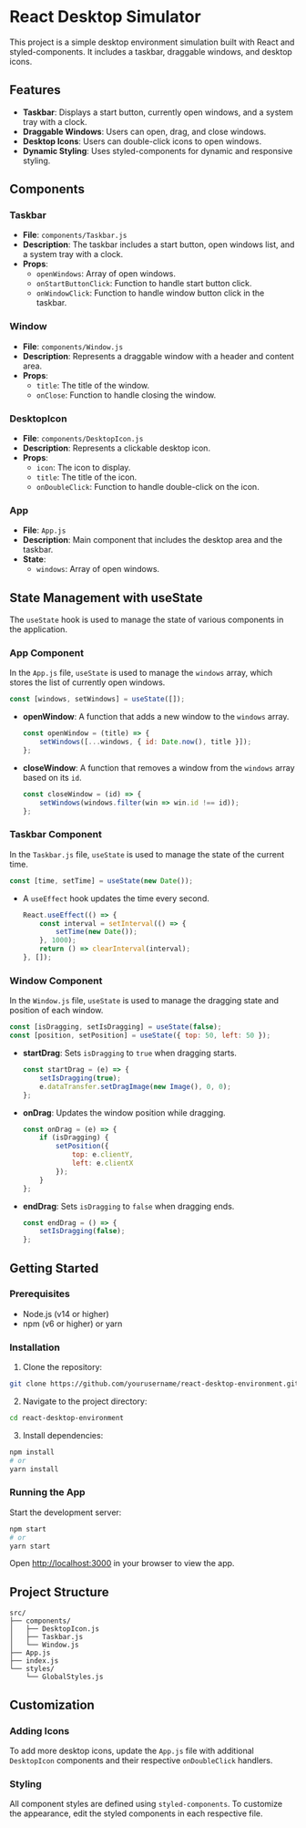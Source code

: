 

# React Desktop Simulator

This project is a simple desktop environment simulation built with React and styled-components. It includes a taskbar, draggable windows, and desktop icons.

## Features

- **Taskbar**: Displays a start button, currently open windows, and a system tray with a clock.
- **Draggable Windows**: Users can open, drag, and close windows.
- **Desktop Icons**: Users can double-click icons to open windows.
- **Dynamic Styling**: Uses styled-components for dynamic and responsive styling.

## Components

### Taskbar

- **File**: `components/Taskbar.js`
- **Description**: The taskbar includes a start button, open windows list, and a system tray with a clock.
- **Props**:
  - `openWindows`: Array of open windows.
  - `onStartButtonClick`: Function to handle start button click.
  - `onWindowClick`: Function to handle window button click in the taskbar.

### Window

- **File**: `components/Window.js`
- **Description**: Represents a draggable window with a header and content area.
- **Props**:
  - `title`: The title of the window.
  - `onClose`: Function to handle closing the window.

### DesktopIcon

- **File**: `components/DesktopIcon.js`
- **Description**: Represents a clickable desktop icon.
- **Props**:
  - `icon`: The icon to display.
  - `title`: The title of the icon.
  - `onDoubleClick`: Function to handle double-click on the icon.

### App

- **File**: `App.js`
- **Description**: Main component that includes the desktop area and the taskbar.
- **State**:
  - `windows`: Array of open windows.

## State Management with useState

The `useState` hook is used to manage the state of various components in the application.

### App Component

In the `App.js` file, `useState` is used to manage the `windows` array, which stores the list of currently open windows.

```javascript
const [windows, setWindows] = useState([]);
```

- **openWindow**: A function that adds a new window to the `windows` array.
  ```javascript
  const openWindow = (title) => {
      setWindows([...windows, { id: Date.now(), title }]);
  };
  ```

- **closeWindow**: A function that removes a window from the `windows` array based on its `id`.
  ```javascript
  const closeWindow = (id) => {
      setWindows(windows.filter(win => win.id !== id));
  };
  ```

### Taskbar Component

In the `Taskbar.js` file, `useState` is used to manage the state of the current time.

```javascript
const [time, setTime] = useState(new Date());
```

- A `useEffect` hook updates the time every second.
  ```javascript
  React.useEffect(() => {
      const interval = setInterval(() => {
          setTime(new Date());
      }, 1000);
      return () => clearInterval(interval);
  }, []);
  ```

### Window Component

In the `Window.js` file, `useState` is used to manage the dragging state and position of each window.

```javascript
const [isDragging, setIsDragging] = useState(false);
const [position, setPosition] = useState({ top: 50, left: 50 });
```

- **startDrag**: Sets `isDragging` to `true` when dragging starts.
  ```javascript
  const startDrag = (e) => {
      setIsDragging(true);
      e.dataTransfer.setDragImage(new Image(), 0, 0);
  };
  ```

- **onDrag**: Updates the window position while dragging.
  ```javascript
  const onDrag = (e) => {
      if (isDragging) {
          setPosition({
              top: e.clientY,
              left: e.clientX
          });
      }
  };
  ```

- **endDrag**: Sets `isDragging` to `false` when dragging ends.
  ```javascript
  const endDrag = () => {
      setIsDragging(false);
  };
  ```

## Getting Started

### Prerequisites

- Node.js (v14 or higher)
- npm (v6 or higher) or yarn

### Installation

1. Clone the repository:

```bash
git clone https://github.com/yourusername/react-desktop-environment.git
```

2. Navigate to the project directory:

```bash
cd react-desktop-environment
```

3. Install dependencies:

```bash
npm install
# or
yarn install
```

### Running the App

Start the development server:

```bash
npm start
# or
yarn start
```

Open [http://localhost:3000](http://localhost:3000) in your browser to view the app.

## Project Structure

```
src/
├── components/
│   ├── DesktopIcon.js
│   ├── Taskbar.js
│   └── Window.js
├── App.js
├── index.js
└── styles/
    └── GlobalStyles.js
```

## Customization

### Adding Icons

To add more desktop icons, update the `App.js` file with additional `DesktopIcon` components and their respective `onDoubleClick` handlers.

### Styling

All component styles are defined using `styled-components`. To customize the appearance, edit the styled components in each respective file.
